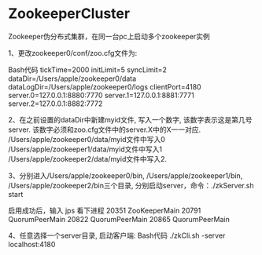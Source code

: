 
# ZookeeperCluster
Zookeeper伪分布式集群，在同一台pc上启动多个zookeeper实例

1、更改zookeeper0/conf/zoo.cfg文件为:

Bash代码
tickTime=2000
initLimit=5
syncLimit=2
dataDir=/Users/apple/zookeeper0/data
dataLogDir=/Users/apple/zookeeper0/logs
clientPort=4180
server.0=127.0.0.1:8880:7770
server.1=127.0.0.1:8881:7771
server.2=127.0.0.1:8882:7772


2、在之前设置的dataDir中新建myid文件, 写入一个数字, 该数字表示这是第几号server. 
该数字必须和zoo.cfg文件中的server.X中的X一一对应.
/Users/apple/zookeeper0/data/myid文件中写入0
/Users/apple/zookeeper1/data/myid文件中写入1
/Users/apple/zookeeper2/data/myid文件中写入2.


3、分别进入/Users/apple/zookeeper0/bin, /Users/apple/zookeeper1/bin, /Users/apple/zookeeper2/bin三个目录, 
分别启动server，命令：./zkServer.sh start

启用成功后，输入 jps 看下进程
20351 ZooKeeperMain
20791 QuorumPeerMain
20822 QuorumPeerMain
20865 QuorumPeerMain


4、任意选择一个server目录, 启动客户端:
Bash代码
./zkCli.sh -server localhost:4180
